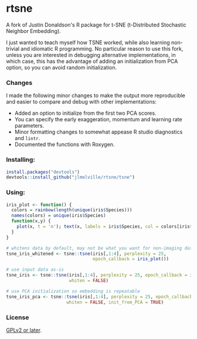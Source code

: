 # rtsne

A fork of Justin Donaldson's R package for t-SNE (t-Distributed Stochastic 
Neighbor Embedding).

I just wanted to teach myself how TSNE worked, while also learning non-trivial 
and idiomatic R programming. No particular reason to use this fork, unless you
are interested in debugging alternative implementations, in which case, this
has the advantage of adding an initialization from PCA option, so you can
avoid random initialization.

### Changes

I made the following minor changes to make the output more reproducible and 
easier to compare and debug with other implementations:

* Added an option to initialize from the first two PCA scores.
* You can specify the early exaggeration, momentum and learning rate parameters.
* Minor formatting changes to somewhat appease R studio diagnostics and `lintr`.
* Documented the functions with Roxygen.

### Installing:
```R
install.packages("devtools")
devtools::install_github("jlmelville/rtsne/tsne")
```

### Using:
```R
iris_plot <- function() {
  colors = rainbow(length(unique(iris$Species)))
  names(colors) = unique(iris$Species)
  function(x,y) {
    plot(x, t = 'n'); text(x, labels = iris$Species, col = colors[iris$Species])
  }
}

# whitens data by default, may not be what you want for non-imaging data
tsne_iris_whitened <- tsne::tsne(iris[,1:4], perplexity = 25, 
                                 epoch_callback = iris_plot())

# use input data as-is
tsne_iris <- tsne::tsne(iris[,1:4], perplexity = 25, epoch_callback = iris_plot(), 
                        whiten = FALSE)

# use PCA initialization so embedding is repeatable
tsne_iris_pca <- tsne::tsne(iris[,1:4], perplexity = 25, epoch_callback = iris_plot(),
                       whiten = FALSE, init_from_PCA = TRUE)
```

### License
[GPLv2 or later](https://www.gnu.org/licenses/gpl-2.0.txt).
